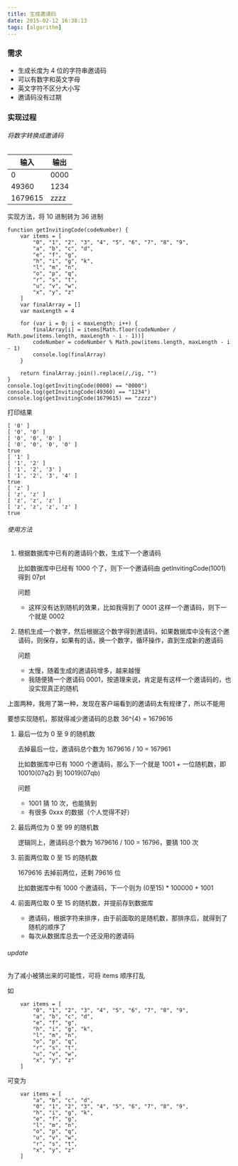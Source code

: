 ```yaml
---
title: 生成邀请码
date: 2015-02-12 16:38:13
tags: [algorithm]
---
```

### 需求

* 生成长度为 4 位的字符串邀请码
* 可以有数字和英文字母
* 英文字符不区分大小写
* 邀请码没有过期

<!--more-->

### 实现过程
###### 将数字转换成邀请码

输入 | 输出
------------ | -------------
0 | 0000
49360 | 1234
1679615 | zzzz

实现方法，将 10 进制转为 36 进制

```
function getInvitingCode(codeNumber) {
    var items = [
        "0", "1", "2", "3", "4", "5", "6", "7", "8", "9",
        "a", "b", "c", "d",
        "e", "f", "g",
        "h", "i", "g", "k",
        "l", "m", "n",
        "o", "p", "q",
        "r", "s", "t",
        "u", "v", "w",
        "x", "y", "z"
    ]
    var finalArray = []
    var maxLength = 4

    for (var i = 0; i < maxLength; i++) {
        finalArray[i] = items[Math.floor(codeNumber / Math.pow(items.length, maxLength - i - 1))]
        codeNumber = codeNumber % Math.pow(items.length, maxLength - i - 1)
        console.log(finalArray)
    }

    return finalArray.join().replace(/,/ig, "")
}
console.log(getInvitingCode(0000) == "0000")
console.log(getInvitingCode(49360) == "1234")
console.log(getInvitingCode(1679615) == "zzzz")
```

打印结果

```
[ '0' ]
[ '0', '0' ]
[ '0', '0', '0' ]
[ '0', '0', '0', '0' ]
true
[ '1' ]
[ '1', '2' ]
[ '1', '2', '3' ]
[ '1', '2', '3', '4' ]
true
[ 'z' ]
[ 'z', 'z' ]
[ 'z', 'z', 'z' ]
[ 'z', 'z', 'z', 'z' ]
true
```

###### 使用方法

1. 根据数据库中已有的邀请码个数，生成下一个邀请码

	比如数据库中已经有 1000 个了，则下一个邀请码由 getInvitingCode(1001) 得到 07pt
	
	问题
	
	* 这样没有达到随机的效果，比如我得到了 0001 这样一个邀请码，则下一个就是 0002
	
2. 随机生成一个数字，然后根据这个数字得到邀请码，如果数据库中没有这个邀请码，则保存，如果有的话，换一个数字，循环操作，直到生成新的邀请码
	
	问题
	
	* 太慢，随着生成的邀请码增多，越来越慢
	* 我随便猜一个邀请码 0001，按道理来说，肯定是有这样一个邀请码的，也没实现真正的随机

上面两种，我用了第一种，发现在客户端看到的邀请码太有规律了，所以不能用

要想实现随机，那就得减少邀请码的总数 36^{4} = 1679616

1. 最后一位为 0 至 9 的随机数
	
	去掉最后一位，邀请码总个数为 1679616 / 10 = 167961
	
	比如数据库中已有 1000 个邀请码，那么下一个就是 1001 + 一位随机数，即 10010(07q2) 到 10019(07qb)
	
	问题	
	
	* 1001 猜 10 次，也能猜到
	* 有很多 0xxx 的数据（个人觉得不好）

2. 最后两位为 0 至 99 的随机数
	
	逻辑同上，邀请码总个数为 1679616 / 100 = 16796，要猜 100 次

3. 前面两位取 0 至 15 的随机数
 
	1679616 去掉前两位，还剩 79616 位
	
	比如数据库中有 1000 个邀请码，下一个则为 (0至15) * 100000 + 1001

4. 前面两位取 0 至 15 的随机数，并提前存到数据库
	
	* 邀请码，根据字符来排序，由于前面取的是随机数，那排序后，就得到了随机的顺序了
	* 每次从数据库总去一个还没用的邀请码
	
###### update

为了减小被猜出来的可能性，可将 items 顺序打乱

如

```
    var items = [
        "0", "1", "2", "3", "4", "5", "6", "7", "8", "9",
        "a", "b", "c", "d",
        "e", "f", "g",
        "h", "i", "g", "k",
        "l", "m", "n",
        "o", "p", "q",
        "r", "s", "t",
        "u", "v", "w",
        "x", "y", "z"
    ]
```

可变为 

```
    var items = [
        "a", "b", "c", "d",
        "0", "1", "2", "3", "4", "5", "6", "7", "8", "9",
        "h", "i", "g", "k",
        "e", "f", "g",
        "l", "m", "n",
        "o", "p", "q",
        "u", "v", "w",
        "r", "s", "t",
        "x", "y", "z"
    ]
```